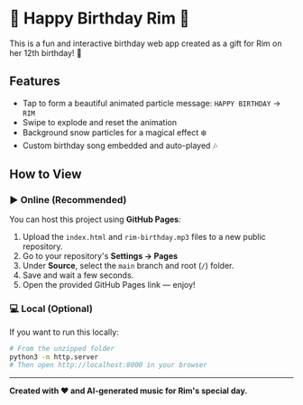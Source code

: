 # 🎉 Happy Birthday Rim 🎂

This is a fun and interactive birthday web app created as a gift for Rim on her 12th birthday! 🎁

## Features

- Tap to form a beautiful animated particle message: `HAPPY BIRTHDAY` → `RIM`
- Swipe to explode and reset the animation
- Background snow particles for a magical effect ❄️
- Custom birthday song embedded and auto-played 🎶

## How to View

### ▶️ Online (Recommended)

You can host this project using **GitHub Pages**:

1. Upload the `index.html` and `rim-birthday.mp3` files to a new public repository.
2. Go to your repository's **Settings → Pages**
3. Under **Source**, select the `main` branch and root (`/`) folder.
4. Save and wait a few seconds.
5. Open the provided GitHub Pages link — enjoy!

### 💻 Local (Optional)

If you want to run this locally:

```bash
# From the unzipped folder
python3 -m http.server
# Then open http://localhost:8000 in your browser
```

---

**Created with ❤️ and AI-generated music for Rim's special day.**
